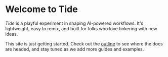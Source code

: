 # Welcome to Tide

*Tide* is a playful experiment in shaping AI-powered workflows. It's lightweight, easy to remix, and built for folks who love tinkering with new ideas.

This site is just getting started. Check out the [outline](_outline.md) to see where the docs are headed, and stay tuned as we add more guides and examples.
